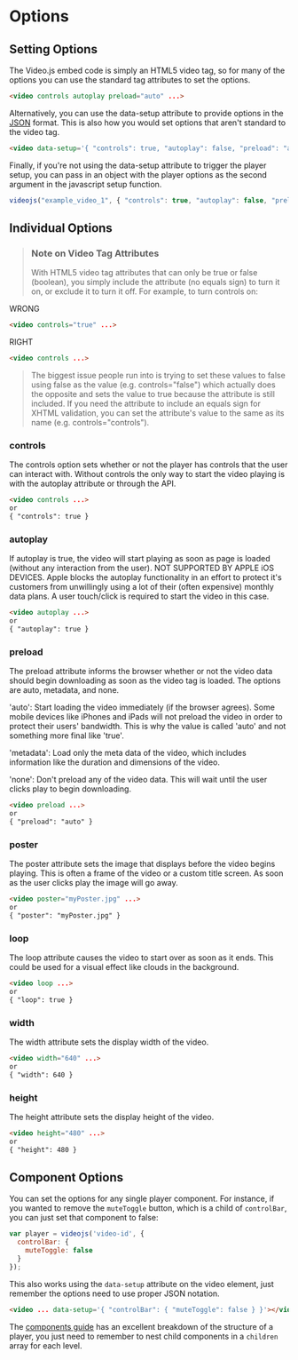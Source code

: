 Options
=======

Setting Options
---------------

The Video.js embed code is simply an HTML5 video tag, so for many of the options you can use the standard tag attributes to set the options.

```html
<video controls autoplay preload="auto" ...>
```

Alternatively, you can use the data-setup attribute to provide options in the [JSON](http://json.org/example.html) format. This is also how you would set options that aren't standard to the video tag.

```html
<video data-setup='{ "controls": true, "autoplay": false, "preload": "auto" }'...>
```

Finally, if you're not using the data-setup attribute to trigger the player setup, you can pass in an object with the player options as the second argument in the javascript setup function.

```js
videojs("example_video_1", { "controls": true, "autoplay": false, "preload": "auto" });
```


Individual Options
------------------

> ### Note on Video Tag Attributes ###
> With HTML5 video tag attributes that can only be true or false (boolean), you simply include the attribute (no equals sign) to turn it on, or exclude it to turn it off. For example, to turn controls on:

WRONG
```html
<video controls="true" ...>
```

RIGHT
```html
<video controls ...>
```

> The biggest issue people run into is trying to set these values to false using false as the value (e.g. controls="false") which actually does the opposite and sets the value to true because the attribute is still included. If you need the attribute to include an equals sign for XHTML validation, you can set the attribute's value to the same as its name (e.g. controls="controls").


### controls ###
The controls option sets whether or not the player has controls that the user can interact with. Without controls the only way to start the video playing is with the autoplay attribute or through the API.

```html
<video controls ...>
or
{ "controls": true }
```


### autoplay ###
If autoplay is true, the video will start playing as soon as page is loaded (without any interaction from the user).
NOT SUPPORTED BY APPLE iOS DEVICES. Apple blocks the autoplay functionality in an effort to protect it's customers from unwillingly using a lot of their (often expensive) monthly data plans. A user touch/click is required to start the video in this case.
```html
<video autoplay ...>
or
{ "autoplay": true }
```


### preload ###
The preload attribute informs the browser whether or not the video data should begin downloading as soon as the video tag is loaded. The options are auto, metadata, and none.

'auto': Start loading the video immediately (if the browser agrees). Some mobile devices like iPhones and iPads will not preload the video in order to protect their users' bandwidth. This is why the value is called 'auto' and not something more final like 'true'.

'metadata': Load only the meta data of the video, which includes information like the duration and dimensions of the video.

'none': Don't preload any of the video data. This will wait until the user clicks play to begin downloading.

```html
<video preload ...>
or
{ "preload": "auto" }
```


### poster ###
The poster attribute sets the image that displays before the video begins playing. This is often a frame of the video or a custom title screen. As soon as the user clicks play the image will go away.
```html
<video poster="myPoster.jpg" ...>
or
{ "poster": "myPoster.jpg" }
```


### loop ###
The loop attribute causes the video to start over as soon as it ends. This could be used for a visual effect like clouds in the background.
```html
<video loop ...>
or
{ "loop": true }
```


### width ###
The width attribute sets the display width of the video.
```html
<video width="640" ...>
or
{ "width": 640 }
```


### height ###
The height attribute sets the display height of the video.
```html
<video height="480" ...>
or
{ "height": 480 }
```

Component Options
-----------------

You can set the options for any single player component. For instance, if you wanted to remove the `muteToggle` button, which
is a child of `controlBar`, you can just set that component to false:

```js
var player = videojs('video-id', {
  controlBar: {
    muteToggle: false
  }
});
```

This also works using the `data-setup` attribute on the video element, just remember the options need to use proper JSON
notation.

```html
<video ... data-setup='{ "controlBar": { "muteToggle": false } }'></video>
```

The [components guide](./components.md) has an excellent breakdown of the structure of a player, you
just need to remember to nest child components in a `children` array for each level.
